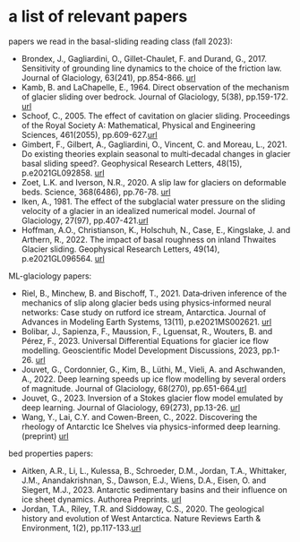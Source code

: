 # a list of relevant papers

papers we read in the basal-sliding reading class (fall 2023):
- Brondex, J., Gagliardini, O., Gillet-Chaulet, F. and Durand, G., 2017. Sensitivity of grounding line dynamics to the choice of the friction law. Journal of Glaciology, 63(241), pp.854-866. [url](https://www.cambridge.org/core/journals/journal-of-glaciology/article/sensitivity-of-grounding-line-dynamics-to-the-choice-of-the-friction-law/38EF820C8EB0DAD36B61CB22ECA58925)
- Kamb, B. and LaChapelle, E., 1964. Direct observation of the mechanism of glacier sliding over bedrock. Journal of Glaciology, 5(38), pp.159-172. [url](https://www.cambridge.org/core/journals/journal-of-glaciology/article/direct-observation-of-the-mechanism-of-glacier-sliding-over-bedrock/A032752BFEA9BB2628AC95966D72C332)
- Schoof, C., 2005. The effect of cavitation on glacier sliding. Proceedings of the Royal Society A: Mathematical, Physical and Engineering Sciences, 461(2055), pp.609-627.[url](https://royalsocietypublishing.org/doi/abs/10.1098/rspa.2004.1350)
- Gimbert, F., Gilbert, A., Gagliardini, O., Vincent, C. and Moreau, L., 2021. Do existing theories explain seasonal to multi‐decadal changes in glacier basal sliding speed?. Geophysical Research Letters, 48(15), p.e2021GL092858. [url](https://agupubs.onlinelibrary.wiley.com/doi/full/10.1029/2021GL092858)
- Zoet, L.K. and Iverson, N.R., 2020. A slip law for glaciers on deformable beds. Science, 368(6486), pp.76-78. [url](https://www.science.org/doi/full/10.1126/science.aaz1183)
- Iken, A., 1981. The effect of the subglacial water pressure on the sliding velocity of a glacier in an idealized numerical model. Journal of Glaciology, 27(97), pp.407-421.[url](https://www.cambridge.org/core/journals/journal-of-glaciology/article/effect-of-the-subglacial-water-pressure-on-the-sliding-velocity-of-a-glacier-in-an-idealized-numerical-model/ED5E059A61F03FD5F5DB32E0EFFAEC56)
- Hoffman, A.O., Christianson, K., Holschuh, N., Case, E., Kingslake, J. and Arthern, R., 2022. The impact of basal roughness on inland Thwaites Glacier sliding. Geophysical Research Letters, 49(14), p.e2021GL096564. [url](https://agupubs.onlinelibrary.wiley.com/doi/full/10.1029/2021GL096564)

ML-glaciology papers:
- Riel, B., Minchew, B. and Bischoff, T., 2021. Data‐driven inference of the mechanics of slip along glacier beds using physics‐informed neural networks: Case study on rutford ice stream, Antarctica. Journal of Advances in Modeling Earth Systems, 13(11), p.e2021MS002621. [url](https://agupubs.onlinelibrary.wiley.com/doi/full/10.1029/2021MS002621)
- Bolibar, J., Sapienza, F., Maussion, F., Lguensat, R., Wouters, B. and Pérez, F., 2023. Universal Differential Equations for glacier ice flow modelling. Geoscientific Model Development Discussions, 2023, pp.1-26. [url](https://gmd.copernicus.org/articles/16/6671/2023/gmd-16-6671-2023-discussion.html)
- Jouvet, G., Cordonnier, G., Kim, B., Lüthi, M., Vieli, A. and Aschwanden, A., 2022. Deep learning speeds up ice flow modelling by several orders of magnitude. Journal of Glaciology, 68(270), pp.651-664.[url](https://www.cambridge.org/core/journals/journal-of-glaciology/article/deep-learning-speeds-up-ice-flow-modelling-by-several-orders-of-magnitude/748E962A103D2AF45F4CA8823C88C0C0)
- Jouvet, G., 2023. Inversion of a Stokes glacier flow model emulated by deep learning. Journal of Glaciology, 69(273), pp.13-26. [url](https://www.cambridge.org/core/journals/journal-of-glaciology/article/inversion-of-a-stokes-glacier-flow-model-emulated-by-deep-learning/40A3BBE3E1747E1D93B37C57268748DF)
- Wang, Y., Lai, C.Y. and Cowen-Breen, C., 2022. Discovering the rheology of Antarctic Ice Shelves via physics-informed deep learning. (preprint) [url](https://assets.researchsquare.com/files/rs-2135795/v1/1c0f344eb9b7ef8a61058ad8.pdf?c=1669779218)

bed properties papers:
- Aitken, A.R., Li, L., Kulessa, B., Schroeder, D.M., Jordan, T.A., Whittaker, J.M., Anandakrishnan, S., Dawson, E.J., Wiens, D.A., Eisen, O. and Siegert, M.J., 2023. Antarctic sedimentary basins and their influence on ice sheet dynamics. Authorea Preprints. [url](https://d197for5662m48.cloudfront.net/documents/publicationstatus/141443/preprint_pdf/739e813822ba8a2d854157bcbe8971bf.pdf)
- Jordan, T.A., Riley, T.R. and Siddoway, C.S., 2020. The geological history and evolution of West Antarctica. Nature Reviews Earth & Environment, 1(2), pp.117-133.[url](https://www.nature.com/articles/s43017-019-0013-6)

